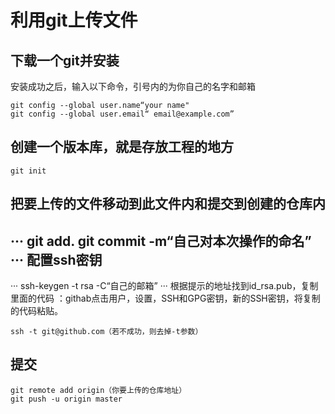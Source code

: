 利用git上传文件
===
下载一个git并安装
---
安装成功之后，输入以下命令，引号内的为你自己的名字和邮箱
```
git config --global user.name“your name"
git config --global user.email“ email@example.com” 
```
创建一个版本库，就是存放工程的地方
---
```
git init
```
把要上传的文件移动到此文件内和提交到创建的仓库内
---
···
git add.
git commit -m“自己对本次操作的命名”
···
配置ssh密钥
---
···
ssh-keygen -t rsa -C“自己的邮箱”
···
根据提示的地址找到id_rsa.pub，复制里面的代码
：githab点击用户，设置，SSH和GPG密钥，新的SSH密钥，将复制的代码粘贴。
```
ssh -t git@github.com（若不成功，则去掉-t参数）
```
提交
---
```
git remote add origin（你要上传的仓库地址）
git push -u origin master
```
